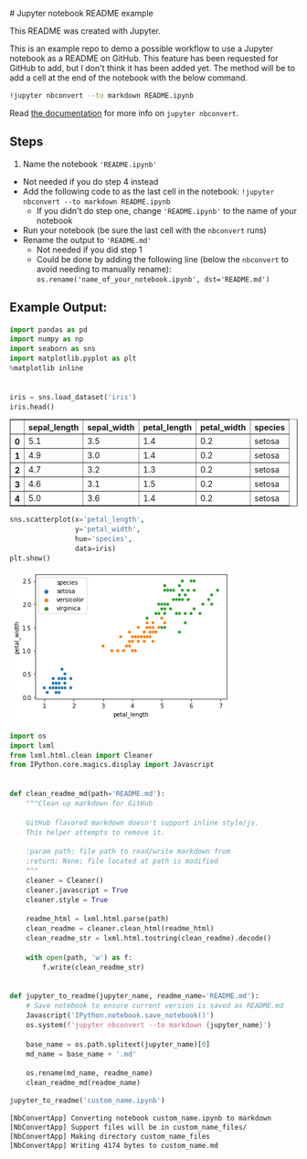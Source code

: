 <div><body><p># Jupyter notebook README example

This README was created with Jupyter.

This is an example repo to demo a possible workflow to use a Jupyter notebook as a README on GitHub.  This feature has been requested for GitHub to add, but I don't think it has been added yet. The method will be to add a cell at the end of the notebook with the below command.

```bash
!jupyter nbconvert --to markdown README.ipynb
```

Read [the documentation](https://nbconvert.readthedocs.io/en/latest/usage.html#convert-markdown) for more info on `jupyter nbconvert`.

## Steps

1. Name the notebook `'README.ipynb'`
  * Not needed if you do step 4 instead
* Add the following code to as the last cell in the notebook: `!jupyter nbconvert --to markdown README.ipynb`
  * If you didn't do step one, change `'README.ipynb'` to the name of your notebook
* Run your notebook (be sure the last cell with the `nbconvert` runs)
* Rename the output to `'README.md'`
  * Not needed if you did step 1
  * Could be done by adding the following line (below the `nbconvert` to avoid needing to manually rename): `os.rename('name_of_your_notebook.ipynb', dst='README.md')`
  
## Example Output:


```python
import pandas as pd
import numpy as np
import seaborn as sns
import matplotlib.pyplot as plt
%matplotlib inline


iris = sns.load_dataset('iris')
iris.head()
```




</p><div>

<table border="1" class="dataframe">
  <thead>
    <tr>
      <th></th>
      <th>sepal_length</th>
      <th>sepal_width</th>
      <th>petal_length</th>
      <th>petal_width</th>
      <th>species</th>
    </tr>
  </thead>
  <tbody>
    <tr>
      <th>0</th>
      <td>5.1</td>
      <td>3.5</td>
      <td>1.4</td>
      <td>0.2</td>
      <td>setosa</td>
    </tr>
    <tr>
      <th>1</th>
      <td>4.9</td>
      <td>3.0</td>
      <td>1.4</td>
      <td>0.2</td>
      <td>setosa</td>
    </tr>
    <tr>
      <th>2</th>
      <td>4.7</td>
      <td>3.2</td>
      <td>1.3</td>
      <td>0.2</td>
      <td>setosa</td>
    </tr>
    <tr>
      <th>3</th>
      <td>4.6</td>
      <td>3.1</td>
      <td>1.5</td>
      <td>0.2</td>
      <td>setosa</td>
    </tr>
    <tr>
      <th>4</th>
      <td>5.0</td>
      <td>3.6</td>
      <td>1.4</td>
      <td>0.2</td>
      <td>setosa</td>
    </tr>
  </tbody>
</table>
</div>




```python
sns.scatterplot(x='petal_length',
                y='petal_width', 
                hue='species', 
                data=iris)
plt.show()
```


![png](custom_name_files/custom_name_2_0.png)



```python
import os
import lxml
from lxml.html.clean import Cleaner
from IPython.core.magics.display import Javascript


def clean_readme_md(path='README.md'):
    """Clean up markdown for GitHub
    
    GitHub flavored markdown doesn't support inline style/js.
    This helper attempts to remove it.
    
    :param path: file path to read/write markdown from
    :return: None; file located at path is modified
    """
    cleaner = Cleaner()
    cleaner.javascript = True
    cleaner.style = True

    readme_html = lxml.html.parse(path)
    clean_readme = cleaner.clean_html(readme_html)
    clean_readme_str = lxml.html.tostring(clean_readme).decode()
    
    with open(path, 'w') as f:
        f.write(clean_readme_str)
        

def jupyter_to_readme(jupyter_name, readme_name='README.md'):
    # Save notebook to ensure current version is saved as README.md
    Javascript('IPython.notebook.save_notebook()')
    os.system(f'jupyter nbconvert --to markdown {jupyter_name}')
    
    base_name = os.path.splitext(jupyter_name)[0]
    md_name = base_name + '.md'
    
    os.rename(md_name, readme_name)
    clean_readme_md(readme_name)
```


```python
jupyter_to_readme('custom_name.ipynb')
```

    [NbConvertApp] Converting notebook custom_name.ipynb to markdown
    [NbConvertApp] Support files will be in custom_name_files/
    [NbConvertApp] Making directory custom_name_files
    [NbConvertApp] Writing 4174 bytes to custom_name.md

</body></div>